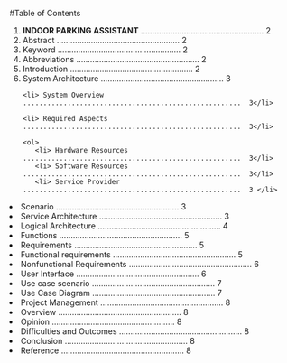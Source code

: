 #Table of Contents

<ol>
 <li><b> INDOOR PARKING ASSISTANT</b> ......................................................  2</li>

 <li> Abstract ...................................................... 2</li>
  
  <li>Keyword ...................................................... 2</li>
  
  <li>Abbreviations  ......................................................  2</li>
  
  <li> Introduction  ......................................................  2</li>
  
  <li> System Architecture  ......................................................  3</li>
 
    <li> System Overview  ......................................................  3</li>
  
    <li> Required Aspects  ......................................................  3</li>
  
    <ol>
       <li> Hardware Resources  ......................................................  3</li>
       <li> Software Resources  ......................................................  3</li>
       <li> Service Provider  ......................................................  3 </li>
  </ol>

  <li> Scenario  ......................................................  3</li>
  <li> Service Architecture  ......................................................  3</li>
  
  <li> Logical Architecture  ......................................................  4</li>
  
  <li> Functions  ......................................................  5</li>
  
<li>   Requirements  ......................................................  5</li>
  
 <li>  Functional requirements  ......................................................  5</li>
  
<li>   Nonfunctional Requirements  ......................................................  6</li>
  
<li>   User Interface ......................................................   6</li>
  
<li>   Use case scenario  ......................................................  7</li>
  
<li>   Use Case Diagram  ......................................................  7</li>
  
<li>   Project Management  ......................................................  8</li>
  
<li>   Overview ......................................................  8</li>
  
<li>   Opinion ......................................................  8</li>
  
<li>   Difficulties and Outcomes ......................................................  8</li>
  
<li>  Conclusion ......................................................  8</li>
  
<li>  Reference ......................................................  8</li>
</ol>
